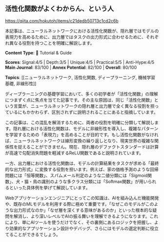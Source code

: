 ## 活性化関数がよくわからん、という人

https://qiita.com/hokutoh/items/c21dedb50713c1cd2c6b

本記事は、ニューラルネットワークにおける活性化関数が、隠れ層ではモデルの表現力を高めるために、出力層ではタスクの出力形式に合わせるために、それぞれ異なる役割を持つことを明確に解説します。

**Content Type**: 📖 Tutorial & Guide

**Scores**: Signal:4/5 | Depth:3/5 | Unique:4/5 | Practical:5/5 | Anti-Hype:4/5
**Main Journal**: 83/100 | **Annex Potential**: 82/100 | **Overall**: 80/100

**Topics**: [[ニューラルネットワーク, 活性化関数, ディープラーニング, 機械学習基礎, 非線形性]]

ディープラーニングの基礎学習において、多くの初学者が「活性化関数」の理解につまずく点に焦点を当てた記事です。その主な原因は、同じ「活性化関数」という言葉が、ニューラルネットワークの隠れ層と出力層で全く異なる役割を担っているにもかかわらず、区別されずに説明されることにあると指摘しています。

この記事は、この混乱を解消するために、両者の役割を明確に分類して解説します。隠れ層における活性化関数は、モデルに非線形性を導入し、複雑なパターンを学習するための「表現力」を高めることが目的です。もし活性化関数がなければ、ニューラルネットワークは線形変換の繰り返しとなり、現実世界の複雑な関係性を捉えることができません。現在、隠れ層のデファクトスタンダードは計算が高速で勾配消失問題を軽減するReLU関数であると説明されています。

一方、出力層における活性化関数は、モデルの計算結果をタスクが求める「最終的な出力形式」に変換する役割を担います。例えば、家の価格予測のような回帰問題には「恒等関数」、スパムメール判定のような二値分類には「Sigmoid関数」、犬・猫・鳥の識別のような多クラス分類には「Softmax関数」が用いられるといった具体例を挙げて解説しています。

Webアプリケーションエンジニアにとってこの知識は、AIを組み込んだ機能開発や、既存のMLモデルを利用する際に極めて重要です。「なぜこのモデルがこのような出力形式なのか」「なぜ層を深くする意味があるのか」といった根本的な疑問を解消し、より深いレベルでAIの振る舞いを理解できるようになります。これにより、単にAIツールを使うだけでなく、その裏側にあるロジックを把握し、より効果的なアプリケーション設計やデバッグ、さらにはモデルの選定判断に役立てることができるでしょう。
